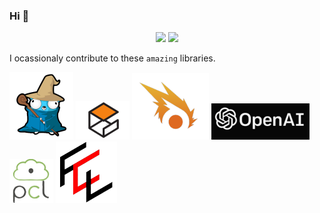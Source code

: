 ### Hi 👋

<p align="center">
<img src="https://github-readme-stats.vercel.app/api?username=addy1997&theme=radical&show_icons=true" width="350"/>
<img src="https://github-readme-stats.vercel.app/api/top-langs/?username=addy1997&layout=compact&theme=radical" width="350"/>
</p>

I ocassionaly contribute to these `amazing` libraries.

<p>
<a href="https://go.dev/"rel="Golang"><img src="https://github.com/addy1997/addy1997/blob/master/1.png"/></a>
<a href="http://gazebosim.org/"rel="Gazebo"><img src="https://github.com/addy1997/addy1997/blob/master/2.png"/></a>
<a href="https://github.com/ignitionrobotics/ign-gazebo"rel="Ignition Gazebo"><img src="https://github.com/addy1997/addy1997/blob/master/3.png"/></a>
<a href="https://github.com/openai/gym"rel="Open-AI Gym"><img src="https://github.com/addy1997/addy1997/blob/master/4.png"/></a>
<a href="https://github.com/PointCloudLibrary/pcl"rel="Point Cloud Library"><img src="https://github.com/addy1997/addy1997/blob/master/5.png"/></a>
<a href="https://github.com/flexible-collision-library/fcl"rel="Flexible Collision Library"><img src="https://github.com/addy1997/addy1997/blob/master/6.png"/></a>
</p>
